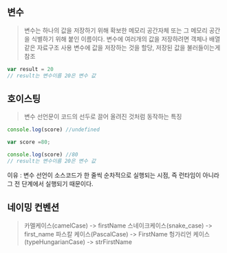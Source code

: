 ## 변수
> 변수는 하나의 값을 저장하기 위해 확보한 메모리 공간자체 또는 그 메모리 공간을 식별하기 위해 붙인 이름이다.
변수에 여러개의 값을 저장하려면 객체나 배열같은 자료구조 사용
변수에 값을 저장하는 것을 할당, 저장된 값을 불러들이는게 참조

```javascript
var result = 20 
// result는 변수이름 20은 변수 값
```

## 호이스팅
> 변수 선언문이 코드의 선두로 끌어 올려진 것처럼 동작하는 특징
```javascript
console.log(score) //undefined

var score =80;

console.log(score) //80
// result는 변수이름 20은 변수 값
```
이유 : 변수 선언이 소스코드가 한 줄씩 순차적으로 실행되는 시점, 즉 런타임이 아니라 그 전 단계에서 실행되기 때문이다.

## 네이밍 컨벤션
> 카멜케이스(camelCase) -> firstName
스네이크케이스(snake_case) -> first_name
파스칼 케이스(PascalCase) -> FirstName
헝가리언 케이스(typeHungarianCase) -> strFirstName